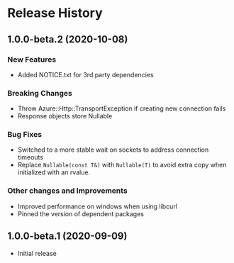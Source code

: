 # Release History

## 1.0.0-beta.2 (2020-10-08)

### New Features

- Added NOTICE.txt for 3rd party dependencies

### Breaking Changes

- Throw Azure::Http::TransportException if creating new connection fails
- Response objects store Nullable<T>

### Bug Fixes

- Switched to a more stable wait on sockets to address connection timeouts
- Replace `Nullable(const T&)` with `Nullable(T)` to avoid extra copy when initialized with an rvalue.

### Other changes and Improvements

- Improved performance on windows when using libcurl
- Pinned the version of dependent packages

## 1.0.0-beta.1 (2020-09-09)

- Initial release
